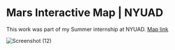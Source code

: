 # Mars Interactive Map | NYUAD

This work was part of my Summer internship at NYUAD.
[Map link](https://al-ateqi.github.io/NYUAD-Mars-Map/)


![Screenshot (12)](https://user-images.githubusercontent.com/110030705/204807710-39f808b1-78bb-4003-9612-3bb47168d0ea.png)

